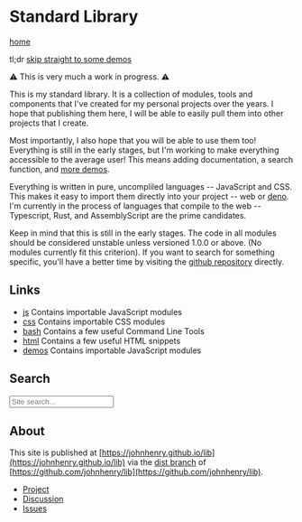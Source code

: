 # Standard Library

[home](/#)

tl;dr [skip straight to some demos](./demos.html)

⚠ This is very much a work in progress. ⚠

This is my standard library.
It is a collection of modules, tools and components that
I've created for my personal projects over the years.
I hope that publishing them here, I will be able to easily pull them
into other projects that I create.

Most importantly, I also hope that you will be able to use them too!
Everything is still in the early stages,
but I'm working to make everything accessible to the average user!
This means adding documentation, a search function, and [more demos](./demos.html).

Everything is written in pure, uncompliled languages -- JavaScript and CSS.
This makes it easy to import them directly into your project -- web or [deno](https://deno.land/). I'm currently in the process of languages that compile to the web -- Typescript, Rust, and AssemblyScript are the prime candidates.

Keep in mind that this is still in the early stages. The code in all modules should be considered unstable unless versioned 1.0.0 or above. (No modules currently fit this criterion). If you want to search for something specific, you'll have a better time by visiting the [github repository](https://github.com/johnhenry/lib) directly.

## Links

- [js](./js/) Contains importable JavaScript modules
- [css](./css/) Contains importable CSS modules
- [bash](./bash/) Contains a few useful Command Line Tools
- [html](./html/) Contains a few useful HTML snippets
- [demos](./demos.html) Contains importable JavaScript modules

## Search

<section>

<script type="module">
  import lunr from "./vendor/js/lunr/2.3.9/index.mjs";
  import textToDOM from "./js/text-to-DOM-nodes/0.0.0/index.mjs";
  const searchBox = document.querySelector("#search-box");
  const searchResults = document.querySelector("#search-results");
  let index;
  let rev = {};
  const search = (inputValue) => {
    const foundDocuments = index.search(inputValue).map(({ ref }) => rev[ref]);
    display(foundDocuments);
  };
  const startAutocomplete = async (i) => {
    if (index) {
      return;
    }
    try {
      const documents = await fetch("./index.json").then((res) => res.json());
      rev = Object.fromEntries(documents.map((doc) => [doc.url, doc]));
      index = lunr(function () {
        this.ref("url");
        this.field("content");
        this.field("content");
        this.field("url");
        documents.forEach(function (doc) {
          this.add(doc);
        }, this);
      });
    } catch (e) {
      console.error(e);
    } finally {
      search(searchBox.value);
    }
  };
  const display = (documents) => {
    searchResults.innerHTML = "";
    searchResults.append(
      ...textToDOM(
        documents
          .map(({ title, url }) => `<li><a href="${url}">${title}</a></li>`)
          .join("")
      )
    );
  };

searchBox.onmouseover = searchBox.onclick = startAutocomplete;
searchBox.onkeyup = (e) => {
search(e.target.value);
};
</script>

<input id="search-box" type="search" placeholder="Site search..." />

<ul id="search-results"></ul>

</section>

## About

This site is published at [https://johnhenry.github.io/lib](https://johnhenry.github.io/lib) via the [dist branch](https://github.com/johnhenry/lib/tree/dist) of [https://github.com/johnhenry/lib](https://github.com/johnhenry/lib).

- [Project](https://github.com/users/johnhenry/projects/2)
- [Discussion](https://github.com/johnhenry/lib/discussions)
- [Issues](https://github.com/johnhenry/lib/issues)
